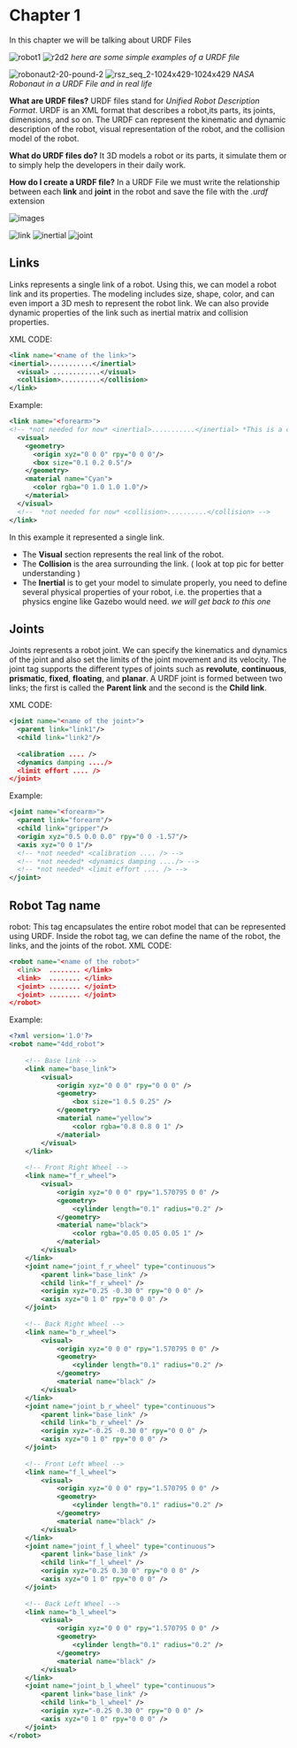 # Chapter 1
In this chapter we will be talking about URDF Files

![robot1](https://user-images.githubusercontent.com/13907836/36332617-d0054cfa-1327-11e8-8f72-ed011af0fadc.PNG)
![r2d2](https://user-images.githubusercontent.com/13907836/36332618-d021f166-1327-11e8-84b8-2eb4b4b1a4c1.PNG)
*here are some simple examples of a URDF file*

![robonaut2-20-pound-2](https://user-images.githubusercontent.com/13907836/36332994-5c6ac9bc-1329-11e8-94ed-820b81de4f6a.jpg)
![rsz_seq_2-1024x429-1024x429](https://user-images.githubusercontent.com/13907836/36332927-18754318-1329-11e8-8f73-fb3eca02aeb8.png)
*NASA Robonaut in a URDF File and in real life*


**What are URDF files?** URDF files stand for *Unified Robot Description Format*. URDF is an XML format that describes a robot,its parts, its joints, dimensions, and so on. The URDF can represent the kinematic and dynamic description of the robot, visual representation of the robot, and the collision model of the robot.


**What do URDF files do?** It 3D models a robot or its parts, it simulate them or to simply help the developers in their daily work.

**How do I create a URDF file?** In a URDF File we must write the relationship between each **link** and **joint** in the robot and save the file with the *.urdf* extension

![images](https://user-images.githubusercontent.com/13907836/36333370-535776ca-132b-11e8-97e2-452b62057dc9.jpg)

![link](https://user-images.githubusercontent.com/13907836/36333893-6a448302-132e-11e8-978f-95726200bcc7.png)
![inertial](https://user-images.githubusercontent.com/13907836/36333896-6ae995e0-132e-11e8-8d3d-605cc050ade2.png)
![joint](https://user-images.githubusercontent.com/13907836/36333897-6b2a72cc-132e-11e8-8521-eadf98a53eca.png)

## Links
Links represents a single link of a robot. Using this, we can model a robot link and its properties. The modeling includes size, shape, color, and can even import a 3D mesh to represent the robot link. We can also provide dynamic properties of the link such as inertial matrix and collision properties.

XML CODE:                                                                     
```XML
<link name="<name of the link>">
<inertial>...........</inertial>
  <visual> ............</visual>
  <collision>..........</collision>
</link>
```

Example:                                                                     
```XML
<link name="<forearm>">
<!-- *not needed for now* <inertial>...........</inertial> *This is a comment btw*-->
  <visual> 
    <geometry>
      <origin xyz="0 0 0" rpy="0 0 0"/>
      <box size="0.1 0.2 0.5"/>
    </geometry>
    <material name="Cyan">
      <color rgba="0 1.0 1.0 1.0"/>
    </material>
  </visual>
  <!--  *not needed for now* <collision>..........</collision> -->
</link>
```

In this example it represented a single link. 
 * The **Visual** section represents the real link of the robot. 
 * The **Collision** is the area surrounding the link. ( look at top pic for better understanding )
 * The **Inertial** is to get your model to simulate properly, you need to define several physical properties of your robot, i.e. the properties that a physics engine like Gazebo would need. *we will get back to this one*
 
 ## Joints
Joints represents a robot joint. We can specify the kinematics and dynamics of the joint and also set the limits of the joint movement and its velocity. The joint tag supports the different types of joints such as **revolute**, **continuous**, **prismatic**, **fixed**, **floating**, and **planar**. A URDF joint is formed between two links; the first is called the **Parent link** and the second is the **Child link**.


XML CODE:                                                                     
```XML
<joint name="<name of the joint>">
  <parent link="link1"/>
  <child link="link2"/>
  
  <calibration .... />
  <dynamics damping ..../>
  <limit effort .... />
</joint>
```

Example:                                                                     
```XML
<joint name="<forearm>">
  <parent link="forearm"/>
  <child link="gripper"/>
  <origin xyz="0.5 0.0 0.0" rpy="0 0 -1.57"/>
  <axis xyz="0 0 1"/>
  <!-- *not needed* <calibration .... /> -->
  <!-- *not needed* <dynamics damping ..../> -->
  <!-- *not needed* <limit effort .... /> -->
</joint>  
```
 ## Robot Tag name
 robot: This tag encapsulates the entire robot model that can be represented using URDF. Inside the robot tag, we can define the name of the robot, the links, and the joints of the robot.
 XML CODE:                                                                     
```XML
<robot name="<name of the robot>"
  <link>  ........ </link>
  <link>  ........ </link>
  <joint> ........ </joint>
  <joint> ........ </joint>
</robot>
```

Example:                                                                     
```XML
<?xml version='1.0'?>
<robot name="4dd_robot">
  
    <!-- Base link -->
    <link name="base_link">
        <visual>
            <origin xyz="0 0 0" rpy="0 0 0" />
            <geometry>
                <box size="1 0.5 0.25" />
            </geometry>
            <material name="yellow">
                <color rgba="0.8 0.8 0 1" />
            </material>
        </visual>
    </link>
  
    <!-- Front Right Wheel -->
    <link name="f_r_wheel">
        <visual>
            <origin xyz="0 0 0" rpy="1.570795 0 0" />
            <geometry>
                <cylinder length="0.1" radius="0.2" />
            </geometry>
            <material name="black">
                <color rgba="0.05 0.05 0.05 1" />
            </material>
        </visual>
    </link>
    <joint name="joint_f_r_wheel" type="continuous">
        <parent link="base_link" />
        <child link="f_r_wheel" />
        <origin xyz="0.25 -0.30 0" rpy="0 0 0" />
        <axis xyz="0 1 0" rpy="0 0 0" />
    </joint>
  
    <!-- Back Right Wheel -->
    <link name="b_r_wheel">
        <visual>
            <origin xyz="0 0 0" rpy="1.570795 0 0" />
            <geometry>
                <cylinder length="0.1" radius="0.2" />
            </geometry>
            <material name="black" />
        </visual>
    </link>
    <joint name="joint_b_r_wheel" type="continuous">
        <parent link="base_link" />
        <child link="b_r_wheel" />
        <origin xyz="-0.25 -0.30 0" rpy="0 0 0" />
        <axis xyz="0 1 0" rpy="0 0 0" />
    </joint>
  
    <!-- Front Left Wheel -->
    <link name="f_l_wheel">
        <visual>
            <origin xyz="0 0 0" rpy="1.570795 0 0" />
            <geometry>
                <cylinder length="0.1" radius="0.2" />
            </geometry>
            <material name="black" />
        </visual>
    </link>
    <joint name="joint_f_l_wheel" type="continuous">
        <parent link="base_link" />
        <child link="f_l_wheel" />
        <origin xyz="0.25 0.30 0" rpy="0 0 0" />
        <axis xyz="0 1 0" rpy="0 0 0" />
    </joint>
  
    <!-- Back Left Wheel -->
    <link name="b_l_wheel">
        <visual>
            <origin xyz="0 0 0" rpy="1.570795 0 0" />
            <geometry>
                <cylinder length="0.1" radius="0.2" />
            </geometry>
            <material name="black" />
        </visual>
    </link>
    <joint name="joint_b_l_wheel" type="continuous">
        <parent link="base_link" />
        <child link="b_l_wheel" />
        <origin xyz="-0.25 0.30 0" rpy="0 0 0" />
        <axis xyz="0 1 0" rpy="0 0 0" />
    </joint>
</robot>
```
